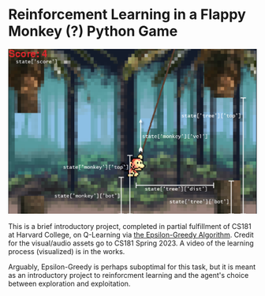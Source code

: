 # Reinforcement Learning in a Flappy Monkey (?) Python Game
![Positional Setup of the Monkey and State of Game](reference_monkey.png)

This is a brief introductory project, completed in partial fulfillment of CS181 at Harvard College, on Q-Learning via
[the Epsilon-Greedy Algorithm](https://www.geeksforgeeks.org/epsilon-greedy-algorithm-in-reinforcement-learning/).
Credit for the visual/audio assets go to CS181 Spring 2023. A video of the learning process (visualized) is in the works.

Arguably, Epsilon-Greedy is perhaps suboptimal for this task, but it is meant as an introductory project to 
reinforcment learning and the agent's choice between exploration and exploitation.
